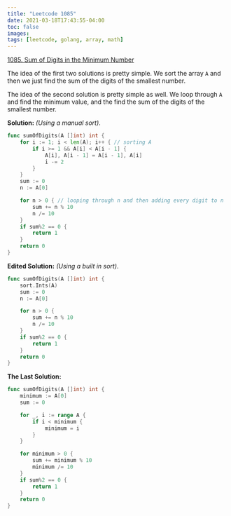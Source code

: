 ```yaml
---
title: "Leetcode 1085"
date: 2021-03-18T17:43:55-04:00
toc: false
images:
tags: [leetcode, golang, array, math]
---
```


[1085. Sum of Digits in the Minimum Number](https://leetcode.com/problems/sum-of-digits-in-the-minimum-number/)

The idea of the first two solutions is pretty simple. We sort the array `A` and then we just find the sum of the digits of the smallest number.

The idea of the second solution is pretty simple as well. We loop through `A` and find the minimum value, and the find the sum of the digits of the smallest number.

**Solution:** *(Using a manual sort)*.

``` go
func sumOfDigits(A []int) int {
    for i := 1; i < len(A); i++ { // sorting A
        if i >= 1 && A[i] < A[i - 1] {
            A[i], A[i - 1] = A[i - 1], A[i]
            i -= 2
        }
    }
    sum := 0
    n := A[0]

    for n > 0 { // looping through n and then adding every digit to n
        sum += n % 10
        n /= 10
    }
    if sum%2 == 0 {
        return 1
    }
    return 0
}
```

**Edited Solution:** *(Using a built in sort)*.

``` go
func sumOfDigits(A []int) int {
    sort.Ints(A)
    sum := 0
    n := A[0]

    for n > 0 {
        sum += n % 10
        n /= 10
    }
    if sum%2 == 0 {
        return 1
    }
    return 0
}
```

**The Last Solution:**

``` go
func sumOfDigits(A []int) int {
    minimum := A[0]
    sum := 0

    for _, i := range A {
        if i < minimum {
            minimum = i
        }
    }

    for minimum > 0 {
        sum += minimum % 10
        minimum /= 10
    }
    if sum%2 == 0 {
        return 1
    }
    return 0
}
```